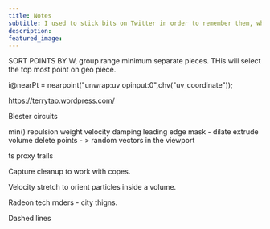 ```yaml
---
title: Notes
subtitle: I used to stick bits on Twitter in order to remember them, which nowadays probably isn't the done thing.
description:
featured_image: 
---
```


SORT POINTS BY W, group range minimum separate pieces. THis will select the top most point on geo piece.

i@nearPt = nearpoint("unwrap:uv opinput:0",chv("uv_coordinate"));

https://terrytao.wordpress.com/

Blester circuits

min()
repulsion weight
velocity damping
leading edge mask - dilate
extrude volume
delete points - > random
vectors in the viewport

ts proxy trails

Capture cleanup to work with copes.

Velocity stretch to orient particles inside a volume.

Radeon tech rnders - city thigns.

Dashed lines